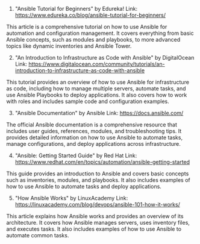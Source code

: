 

1. "Ansible Tutorial for Beginners" by Edureka! 
Link: https://www.edureka.co/blog/ansible-tutorial-for-beginners/

This article is a comprehensive tutorial on how to use Ansible for automation and configuration management. It covers everything from basic Ansible concepts, such as modules and playbooks, to more advanced topics like dynamic inventories and Ansible Tower.

2. "An Introduction to Infrastructure as Code with Ansible" by DigitalOcean 
Link: https://www.digitalocean.com/community/tutorials/an-introduction-to-infrastructure-as-code-with-ansible

This tutorial provides an overview of how to use Ansible for infrastructure as code, including how to manage multiple servers, automate tasks, and use Ansible Playbooks to deploy applications. It also covers how to work with roles and includes sample code and configuration examples.

3. "Ansible Documentation" by Ansible 
Link: https://docs.ansible.com/

The official Ansible documentation is a comprehensive resource that includes user guides, references, modules, and troubleshooting tips. It provides detailed information on how to use Ansible to automate tasks, manage configurations, and deploy applications across infrastructure.

4. "Ansible: Getting Started Guide" by Red Hat 
Link: https://www.redhat.com/en/topics/automation/ansible-getting-started

This guide provides an introduction to Ansible and covers basic concepts such as inventories, modules, and playbooks. It also includes examples of how to use Ansible to automate tasks and deploy applications.

5. "How Ansible Works" by LinuxAcademy 
Link: https://linuxacademy.com/blog/devops/ansible-101-how-it-works/

This article explains how Ansible works and provides an overview of its architecture. It covers how Ansible manages servers, uses inventory files, and executes tasks. It also includes examples of how to use Ansible to automate common tasks.